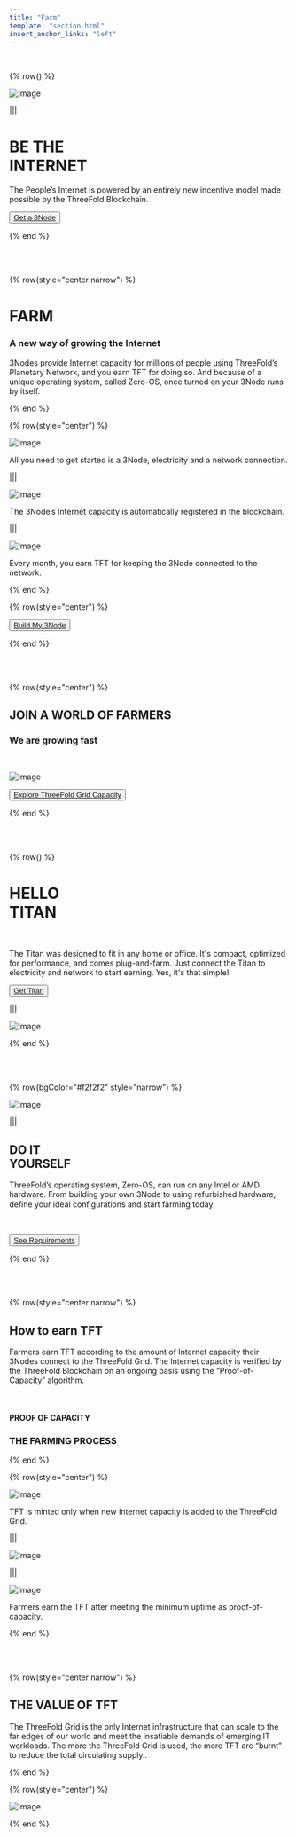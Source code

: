 ```yaml
---
title: "Farm"
template: "section.html"
insert_anchor_links: "left"
---
```


<br>

<!-- section 1 (be the Internet) -->

{% row() %}

![Image](/images/farm_header.jpg)

|||

# BE THE <br> INTERNET


The People’s Internet is powered by an entirely new incentive model made possible by the ThreeFold Blockchain.


<button>[Get a 3Node](https://shop.threefold.tech/index.php?route=product/category&path=59)</button>

{% end %}


<br>

<br>



<!-- section 2 (Farm) -->

{% row(style="center narrow") %}

# FARM
### A new way of growing the Internet

3Nodes provide Internet capacity for millions of people using ThreeFold’s Planetary Network, and you earn TFT for doing so. And because of a unique operating system, called Zero-OS, once turned on your 3Node runs by itself.

{% end %}

{% row(style="center") %}

![Image](/images/plug_1.png)

All you need to get started is a 3Node, electricity and a network connection.

|||

![Image](/images/offer_2.png)

The 3Node’s Internet capacity is automatically registered in the blockchain.

|||

![Image](/images/Earn_3.png)

Every month, you earn TFT for keeping the 3Node connected to the network.

{% end %}

{% row(style="center") %}

<button>[Build My 3Node](https://library.threefold.me/info/manual/#/manual__create_farm)</button>


{% end %}

<br>

<br>



<!-- section 3 (world of farmers) -->

{% row(style="center") %}


## JOIN **A WORLD OF FARMERS**

### We are growing fast

<br>

![Image](/images/farm_map.png#mx-auto)

<button>[Explore ThreeFold Grid Capacity](https://explorer.threefold.io/all)</button>


{% end %}

<br>
<br>

<!-- section 4 (Hello Titan) -->

{% row() %}

# HELLO <br> TITAN

<br>

The Titan was designed to fit in any home or office. It's compact, optimized for performance, and comes plug-and-farm. Just connect the Titan to electricity and network to start earning. Yes, it's that simple!


<button>[Get Titan](https://shop.threefold.tech/index.php?route=product/category&path=59)</button>

|||

![Image](/images/farm_titan.jpg)

{% end %}

<br>
<br>

<!-- section 5 (Do It Yourself) -->

{% row(bgColor="#f2f2f2" style="narrow") %}

![Image](/images/farm_do_it.png)


|||

## DO IT <br> **YOURSELF**

ThreeFold’s operating system, Zero-OS, can run on any Intel or AMD hardware. From building your own 3Node to using refurbished hardware, deﬁne your ideal conﬁgurations and start farming today.

<br>


<button>[See Requirements](https://forum.threefold.io/t/diy-nodes-guide/837)</button>

{% end %}

<br>
<br>

<!-- section 6 (How To Earn TFT) -->

{% row(style="center narrow") %}


## How to earn  **TFT**

Farmers earn TFT according to the amount of Internet capacity their 3Nodes connect to the ThreeFold Grid. The Internet capacity is verified by the ThreeFold Blockchain on an ongoing basis using the “Proof-of-Capacity” algorithm.

<br>

#### PROOF OF CAPACITY

### THE FARMING PROCESS

{% end %}

{% row(style="center") %}

![Image](/images/farm_capacity.png#mx-auto)

TFT is minted only when new Internet capacity is added to the ThreeFold Grid.

|||

![Image](/images/farm_center.png#mx-auto)

|||

![Image](/images/farm_tft.png#mx-auto)

Farmers earn the TFT after meeting the minimum uptime as proof-of-capacity.

{% end %}

<br>
<br>

<!-- section 7 (THE VALUE OF TFT) -->

{% row(style="center narrow") %}


## THE  **VALUE OF TFT**

The ThreeFold Grid is the only Internet infrastructure that can scale to the far edges of our world and meet the insatiable demands of emerging IT workloads. The more the ThreeFold Grid is used, the more TFT are “burnt” to reduce the total circulating supply..

{% end %}

{% row(style="center") %}

![Image](/images/farm_value_tft.jpg#large)

{% end %}
